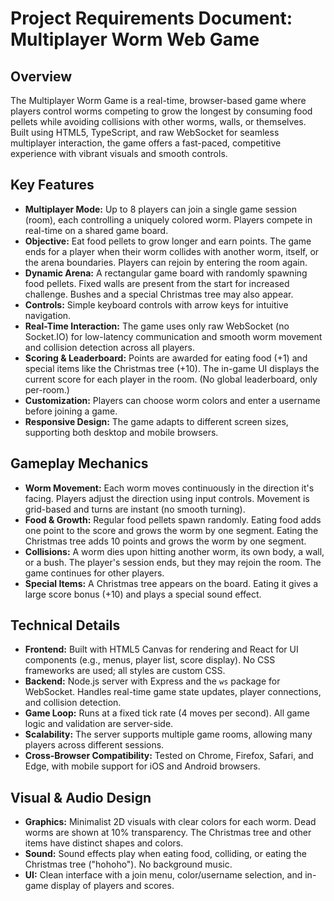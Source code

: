 # Project Requirements Document: Multiplayer Worm Web Game

## Overview

The Multiplayer Worm Game is a real-time, browser-based game where players control worms competing to grow the longest by consuming food pellets while avoiding collisions with other worms, walls, or themselves. Built using HTML5, TypeScript, and raw WebSocket for seamless multiplayer interaction, the game offers a fast-paced, competitive experience with vibrant visuals and smooth controls.

## Key Features

- **Multiplayer Mode:** Up to 8 players can join a single game session (room), each controlling a uniquely colored worm. Players compete in real-time on a shared game board.
- **Objective:** Eat food pellets to grow longer and earn points. The game ends for a player when their worm collides with another worm, itself, or the arena boundaries. Players can rejoin by entering the room again.
- **Dynamic Arena:** A rectangular game board with randomly spawning food pellets. Fixed walls are present from the start for increased challenge. Bushes and a special Christmas tree may also appear.
- **Controls:** Simple keyboard controls with arrow keys for intuitive navigation.
- **Real-Time Interaction:** The game uses only raw WebSocket (no Socket.IO) for low-latency communication and smooth worm movement and collision detection across all players.
- **Scoring & Leaderboard:** Points are awarded for eating food (+1) and special items like the Christmas tree (+10). The in-game UI displays the current score for each player in the room. (No global leaderboard, only per-room.)
- **Customization:** Players can choose worm colors and enter a username before joining a game.
- **Responsive Design:** The game adapts to different screen sizes, supporting both desktop and mobile browsers.

## Gameplay Mechanics

- **Worm Movement:** Each worm moves continuously in the direction it's facing. Players adjust the direction using input controls. Movement is grid-based and turns are instant (no smooth turning).
- **Food & Growth:** Regular food pellets spawn randomly. Eating food adds one point to the score and grows the worm by one segment. Eating the Christmas tree adds 10 points and grows the worm by one segment.
- **Collisions:** A worm dies upon hitting another worm, its own body, a wall, or a bush. The player's session ends, but they may rejoin the room. The game continues for other players.
- **Special Items:** A Christmas tree appears on the board. Eating it gives a large score bonus (+10) and plays a special sound effect.

## Technical Details

- **Frontend:** Built with HTML5 Canvas for rendering and React for UI components (e.g., menus, player list, score display). No CSS frameworks are used; all styles are custom CSS.
- **Backend:** Node.js server with Express and the `ws` package for WebSocket. Handles real-time game state updates, player connections, and collision detection.
- **Game Loop:** Runs at a fixed tick rate (4 moves per second). All game logic and validation are server-side.
- **Scalability:** The server supports multiple game rooms, allowing many players across different sessions.
- **Cross-Browser Compatibility:** Tested on Chrome, Firefox, Safari, and Edge, with mobile support for iOS and Android browsers.

## Visual & Audio Design

- **Graphics:** Minimalist 2D visuals with clear colors for each worm. Dead worms are shown at 10% transparency. The Christmas tree and other items have distinct shapes and colors.
- **Sound:** Sound effects play when eating food, colliding, or eating the Christmas tree ("hohoho"). No background music.
- **UI:** Clean interface with a join menu, color/username selection, and in-game display of players and scores.

